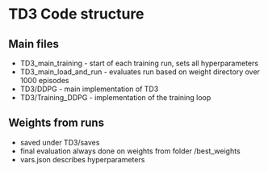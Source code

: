 # TD3 Code structure
## Main files
* TD3_main_training - start of each training run, sets all hyperparameters
* TD3_main_load_and_run - evaluates run based on weight directory over 1000 episodes
* TD3/DDPG - main implementation of TD3
* TD3/Training_DDPG - implementation of the training loop

## Weights from runs
* saved under TD3/saves
* final evaluation always done on weights from folder /best_weights
* vars.json describes hyperparameters